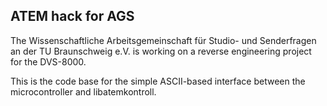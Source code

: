 ## ATEM hack for AGS

The Wissenschaftliche Arbeitsgemeinschaft für Studio- und Senderfragen an der TU Braunschweig e.V. is working on a reverse engineering project for the DVS-8000.

This is the code base for the simple ASCII-based interface between the microcontroller and libatemkontroll.
